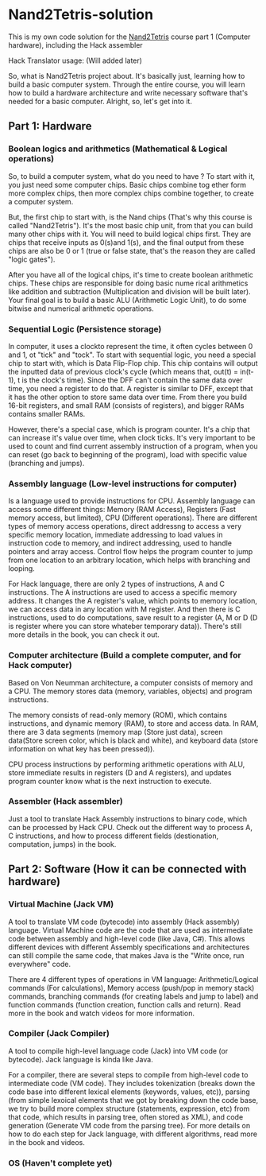 # Nand2Tetris-solution
This is my own code solution for the [Nand2Tetris](https://www.nand2tetris.org/) course part 1 (Computer hardware), including the Hack assembler

Hack Translator usage: (Will added later)

So, what is Nand2Tetris project about. It's basically just, learning how to build a basic computer system. Through the entire course, you will learn how to build a hardware architecture and write necessary software that's needed for a basic computer. Alright, so, let's get into it.

## Part 1: Hardware
### Boolean logics and arithmetics (Mathematical & Logical operations)
So, to build a computer system, what do you need to have ? To start with it, you just need some computer chips. Basic chips combine tog
ether form more complex chips, then more complex chips combine together, to create a computer system.

But, the first chip to start with, is the Nand chips (That's why this course is called "Nand2Tetris"). It's the most basic chip unit, from that you can build many other chips with it. You will need to build logical chips first. They are chips that receive inputs as 0(s)and 1(s), and the final output from these chips are also be 0 or 1 (true or false state, that's the reason they are called "logic gates").

After you have all of the logical chips, it's time to create boolean arithmetic chips. These chips are responsible for doing basic nume
rical arithmetics like addition and subtraction (Multiplication and division will be built later). Your final goal is to build a basic
ALU (Arithmetic Logic Unit), to do some bitwise and numerical arithmetic operations.
### Sequential Logic (Persistence storage)
In computer, it uses a clockto represent the time, it often cycles between 0 and 1, ot "tick" and "tock". To start with sequential logic, you need a special chip to start with, which is Data Flip-Flop chip. This chip contains will output the inputted data of previous clock's cycle (which means that, out(t) = in(t-1), t is the clock's time). Since the DFF can't contain the same data over time, you need a register to do that. A register is similar to DFF, except that it has the other option to store same data over time. From there you build 16-bit registers, and small RAM (consists of registers), and bigger RAMs contains smaller RAMs.

However, there's a special case, which is program counter. It's a chip that can increase it's value over time, when clock ticks. It's very important to be used to count and find current assembly instruction of a program, when you can reset (go back to beginning of the program), load with specific value (branching and jumps).

### Assembly language (Low-level instructions for computer)
Is a language used to provide instructions for CPU. Assembly language can access some different things: Memory (RAM Access), Registers (Fast memory access, but limited), CPU (Different operations). There are different types of memory access operations, direct addressng to access a very specific memory location, immediate addressing to load values in instruction code to memory, and indirect addressing, used to handle pointers and array access. Control flow helps the program counter to jump from one location to an arbitrary location, which helps with branching and looping. 

For Hack language, there are only 2 types of instructions, A and C instructions. The A instructions are used to access a specific memory address. It changes the A register's value, which points to memory location, we can access data in any location with M register. And then there is C instructions, used to do computations, save result to a register (A, M or D (D is register where you can store whateber temporary data)). There's still more details in the book, you can check it out.

### Computer architecture (Build a complete computer, and for Hack computer)
Based on Von Neumman architecture, a computer consists of memory and a CPU. The memory stores data (memory, variables, objects) and program instructions. 

The memory consists of read-only memory (ROM), which contains instructions, and dynamic memory (RAM), to store and access data. In RAM, there are 3 data segments (memory map (Store just data), screen data(Store screen color, which is black and white), and keyboard data (store information on what key has been pressed)). 

CPU process instructions by performing arithmetic operations with ALU, store immediate results in registers (D and A registers), and updates program counter know what is the next instruction to execute.

### Assembler (Hack assembler)
Just a tool to translate Hack Assembly instructions to binary code, which can be processed by Hack CPU. Check out the different way to process A, C instructions, and how to process different fields (destionation, computation, jumps) in the book.

## Part 2: Software (How it can be connected with hardware)

### Virtual Machine (Jack VM)
A tool to translate VM code (bytecode) into assembly (Hack assembly) language. Virtual Machine code are the code that are used as intermediate code between assembly and high-level code (like Java, C#). This allows different devices with different Assembly specifications and architectures can still compile the same code, that makes Java is the "Write once, run everywhere" code. 

There are 4 different types of operations in VM language: Arithmetic/Logical commands (For calculations), Memory access (push/pop in memory stack) commands, branching commands (for creating labels and jump to label) and function commands (function creation, function calls and return). Read more in the book and watch videos for more information.

### Compiler (Jack Compiler)
A tool to compile high-level language code (Jack) into VM code (or bytecode). Jack language is kinda like Java. 

For a compiler, there are several steps to compile from high-level code to intermediate code (VM code). They includes tokenization (breaks down the code base into different lexical elements (keywords, values, etc)), parsing (from simple lexoical elements that we got by breaking down the code base, we try to build more complex structure (statements, expression, etc) from that code, which results in parsing tree, often stored as XML), and code generation (Generate VM code from the parsing tree). For more details on how to do each step for Jack language, with different algorithms, read more in the book and videos.

### OS (Haven't complete yet)
